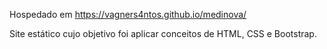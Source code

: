 Hospedado em https://vagners4ntos.github.io/medinova/

Site estático cujo objetivo foi aplicar conceitos de HTML, CSS e Bootstrap.

